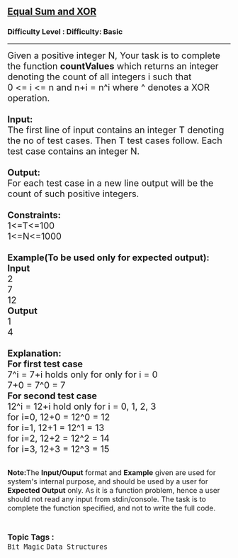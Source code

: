 <h2><a href="https://www.geeksforgeeks.org/problems/equal-sum-and-xor/1?page=3&difficulty=Basic&status=unsolved,attempted&sortBy=accuracy">Equal Sum and XOR</a></h2><h3>Difficulty Level : Difficulty: Basic</h3><hr><div class="problems_problem_content__Xm_eO"><p><span style="font-size: 20px;">Given a positive integer N, Your task is to complete the function <strong>countValues</strong> which returns an integer denoting the count of all integers i such that<br>0 &lt;= i &lt;= n and n+i = n^i where ^ denotes a XOR operation.<br><br><strong>Input:</strong><br>The first line of input contains an integer T denoting the no of test cases. Then T test cases follow. Each test case contains an integer N.<br><br><strong>Output:</strong><br>For each test case in a new line output will be the count of such positive integers.<br><br><strong>Constraints:</strong><br>1&lt;=T&lt;=100<br>1&lt;=N&lt;=1000<br><br><strong>Example(To be used only for expected output):<br>Input</strong><br>2<br>7<br>12<br><strong>Output</strong><br>1<br>4<br><br><strong>Explanation:</strong><br><strong>For first test case</strong><br>7^i = 7+i holds only for only for i = 0<br>7+0 = 7^0 = 7<br><strong>For second test case</strong><br>12^i = 12+i hold only for i = 0, 1, 2, 3<br>for i=0, 12+0 = 12^0 = 12<br>for i=1, 12+1 = 12^1 = 13<br>for i=2, 12+2 = 12^2 = 14<br>for i=3, 12+3 = 12^3 = 15</span></p>
<p><br><span style="font-size: 16px;"><strong>Note:</strong>The <strong>Input/Ouput</strong> format and <strong>Example</strong> given are used for system's internal purpose, and should be used by a user for <strong>Expected Output</strong> only. As it is a function problem, hence a user should not read any input from stdin/console. The task is to complete the function specified, and not to write the full code.</span></p></div><br><p><span style=font-size:18px><strong>Topic Tags : </strong><br><code>Bit Magic</code>&nbsp;<code>Data Structures</code>&nbsp;